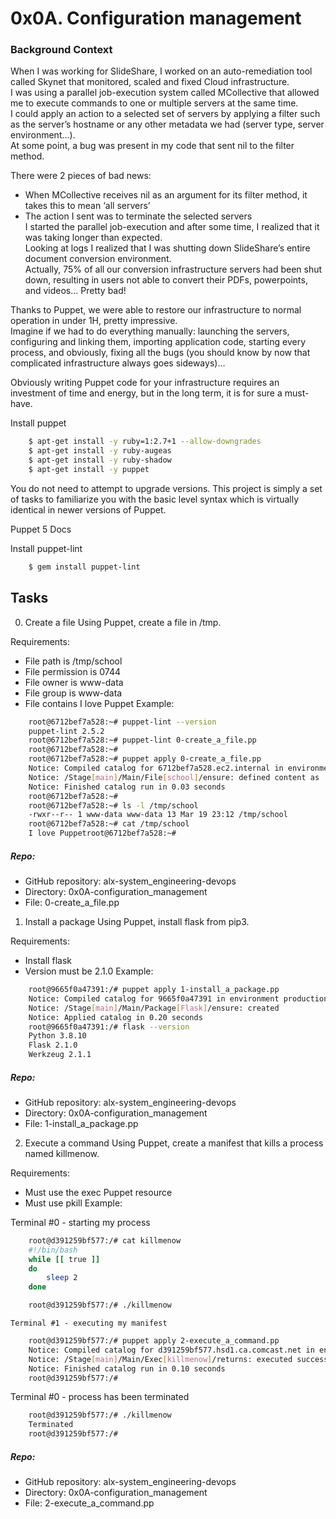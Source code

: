 # 0x0A. Configuration management

### Background Context


When I was working for SlideShare, I worked on an auto-remediation tool called Skynet that monitored, scaled and fixed Cloud infrastructure.<br>
I was using a parallel job-execution system called MCollective that allowed me to execute commands to one or multiple servers at the same time.<br>
I could apply an action to a selected set of servers by applying a filter such as the server’s hostname or any other metadata we had (server type, server environment…).<br>
At some point, a bug was present in my code that sent nil to the filter method.

There were 2 pieces of bad news:

- When MCollective receives nil as an argument for its filter method, it takes this to mean ‘all servers’
- The action I sent was to terminate the selected servers<br>
I started the parallel job-execution and after some time, I realized that it was taking longer than expected.<br>
Looking at logs I realized that I was shutting down SlideShare’s entire document conversion environment.<br>
Actually, 75% of all our conversion infrastructure servers had been shut down, resulting in users not able to convert their PDFs, powerpoints, and videos… Pretty bad!

Thanks to Puppet, we were able to restore our infrastructure to normal operation in under 1H, pretty impressive.<br>
Imagine if we had to do everything manually: launching the servers, configuring and linking them, importing application code, starting every process, and obviously, fixing all the bugs (you should know by now that complicated infrastructure always goes sideways)…<br>

Obviously writing Puppet code for your infrastructure requires an investment of time and energy, but in the long term, it is for sure a must-have.<br>

Install puppet
``` sh
    $ apt-get install -y ruby=1:2.7+1 --allow-downgrades
    $ apt-get install -y ruby-augeas
    $ apt-get install -y ruby-shadow
    $ apt-get install -y puppet
```
You do not need to attempt to upgrade versions. This project is simply a set of tasks to familiarize you with the basic level syntax which is virtually identical in newer versions of Puppet.

Puppet 5 Docs<br>

Install puppet-lint
``` sh
    $ gem install puppet-lint
```

## Tasks
0. Create a file
Using Puppet, create a file in /tmp.

Requirements:

- File path is /tmp/school
- File permission is 0744
- File owner is www-data
- File group is www-data
- File contains I love Puppet
Example:
``` sh
    root@6712bef7a528:~# puppet-lint --version
    puppet-lint 2.5.2
    root@6712bef7a528:~# puppet-lint 0-create_a_file.pp
    root@6712bef7a528:~# 
    root@6712bef7a528:~# puppet apply 0-create_a_file.pp
    Notice: Compiled catalog for 6712bef7a528.ec2.internal in environment production in 0.04 seconds
    Notice: /Stage[main]/Main/File[school]/ensure: defined content as '{md5}f1b70c2a42a98d82224986a612400db9'
    Notice: Finished catalog run in 0.03 seconds
    root@6712bef7a528:~#
    root@6712bef7a528:~# ls -l /tmp/school
    -rwxr--r-- 1 www-data www-data 13 Mar 19 23:12 /tmp/school
    root@6712bef7a528:~# cat /tmp/school
    I love Puppetroot@6712bef7a528:~#
```
##### Repo:

- GitHub repository: alx-system_engineering-devops
- Directory: 0x0A-configuration_management
- File: 0-create_a_file.pp
    
1. Install a package
Using Puppet, install flask from pip3.

Requirements:

- Install flask
- Version must be 2.1.0
Example:
``` sh
    root@9665f0a47391:/# puppet apply 1-install_a_package.pp
    Notice: Compiled catalog for 9665f0a47391 in environment production in 0.14 seconds
    Notice: /Stage[main]/Main/Package[Flask]/ensure: created
    Notice: Applied catalog in 0.20 seconds
    root@9665f0a47391:/# flask --version
    Python 3.8.10
    Flask 2.1.0
    Werkzeug 2.1.1
```
##### Repo:

- GitHub repository: alx-system_engineering-devops
- Directory: 0x0A-configuration_management
- File: 1-install_a_package.pp
    
2. Execute a command
Using Puppet, create a manifest that kills a process named killmenow.

Requirements:

- Must use the exec Puppet resource
- Must use pkill
Example:<br>

Terminal #0 - starting my process
``` sh
    root@d391259bf577:/# cat killmenow
    #!/bin/bash
    while [[ true ]]
    do
        sleep 2
    done

    root@d391259bf577:/# ./killmenow
```

    Terminal #1 - executing my manifest
``` sh
    root@d391259bf577:/# puppet apply 2-execute_a_command.pp
    Notice: Compiled catalog for d391259bf577.hsd1.ca.comcast.net in environment production in 0.01 seconds
    Notice: /Stage[main]/Main/Exec[killmenow]/returns: executed successfully
    Notice: Finished catalog run in 0.10 seconds
    root@d391259bf577:/# 
```
Terminal #0 - process has been terminated
``` sh
    root@d391259bf577:/# ./killmenow
    Terminated
    root@d391259bf577:/#
```
##### Repo:

- GitHub repository: alx-system_engineering-devops
- Directory: 0x0A-configuration_management
- File: 2-execute_a_command.pp
